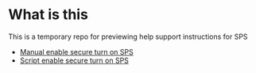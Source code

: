 # What is this

This is a temporary repo for previewing help support instructions for SPS

- [Manual enable secure turn on SPS](https://github.com/david-macpherson/SPS-Support/blob/main/coreweave/secure-turn/README.md)
- [Script enable secure turn on SPS](https://github.com/david-macpherson/SPS-Support/blob/main/coreweave/secure-turn/scripts/README.md)